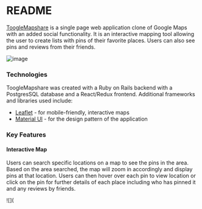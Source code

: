 # README


[ToogleMapshare](https://tooglemapshare.herokuapp.com/) is a single page web application clone of Google Maps with an added social functionality. It is an interactive mapping tool allowing the user to create lists with pins of their favorite places. Users can also see pins and reviews from their friends. 


![image](https://user-images.githubusercontent.com/43506537/55689593-3dc5aa00-5954-11e9-9dd0-8a49cdea2d35.png)


### Technologies
ToogleMapshare was created with a Ruby on Rails backend with a PostgresSQL database and a React/Redux frontend. Additional frameworks and libraries used include:

* [Leaflet](https://leafletjs.com/) - for mobile-friendly, interactive maps
* [Material UI](https://material-ui.com/) - for the design pattern of the application

### Key Features

#### Interactive Map

Users can search specific locations on a map to see the pins in the area. Based on the area searched, the map will zoom in accordingly and display pins at that location. Users can then hover over each pin to view location or click on the pin for further details of each place including who has pinned it and any reviews by friends. 

![](
